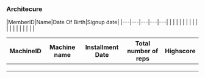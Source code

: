 ### Architecure

|MemberID|Name|Date Of Birth|Signup date|
|---|---|---|---|---|
|   |   |   |   |   |
|   |   |   |   |   |
|   |   |   |   |   |

|MachineID|Machine name|Installment Date|Total number of reps|Highscore|
|---|---|---|---|---|
|   |   |   |   |   |
|   |   |   |   |   |
|   |   |   |   |   |
